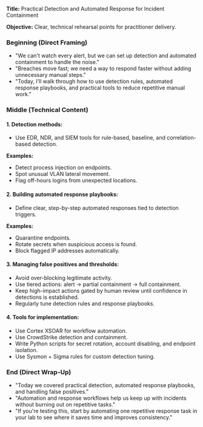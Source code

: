 **Title:** Practical Detection and Automated Response for Incident Containment

**Objective:** Clear, technical rehearsal points for practitioner delivery.

### Beginning (Direct Framing)

* "We can't watch every alert, but we can set up detection and automated containment to handle the noise."
* "Breaches move fast; we need a way to respond faster without adding unnecessary manual steps."
* "Today, I’ll walk through how to use detection rules, automated response playbooks, and practical tools to reduce repetitive manual work."

### Middle (Technical Content)

#### 1. Detection methods:

* Use EDR, NDR, and SIEM tools for rule-based, baseline, and correlation-based detection.

**Examples:**

* Detect process injection on endpoints.
* Spot unusual VLAN lateral movement.
* Flag off-hours logins from unexpected locations.

#### 2. Building automated response playbooks:

* Define clear, step-by-step automated responses tied to detection triggers.

**Examples:**

* Quarantine endpoints.
* Rotate secrets when suspicious access is found.
* Block flagged IP addresses automatically.

#### 3. Managing false positives and thresholds:

* Avoid over-blocking legitimate activity.
* Use tiered actions: alert → partial containment → full containment.
* Keep high-impact actions gated by human review until confidence in detections is established.
* Regularly tune detection rules and response playbooks.

#### 4. Tools for implementation:

* Use Cortex XSOAR for workflow automation.
* Use CrowdStrike detection and containment.
* Write Python scripts for secret rotation, account disabling, and endpoint isolation.
* Use Sysmon + Sigma rules for custom detection tuning.

### End (Direct Wrap-Up)

* "Today we covered practical detection, automated response playbooks, and handling false positives."
* "Automation and response workflows help us keep up with incidents without burning out on repetitive tasks."
* "If you're testing this, start by automating one repetitive response task in your lab to see where it saves time and improves consistency."


